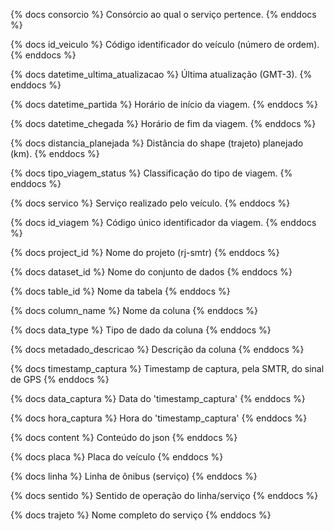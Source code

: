 {% docs consorcio %}
Consórcio ao qual o serviço pertence.
{% enddocs %}

{% docs id_veiculo %}
Código identificador do veículo (número de ordem).
{% enddocs %}

{% docs datetime_ultima_atualizacao %}
Última atualização (GMT-3).
{% enddocs %}

{% docs datetime_partida %}
Horário de início da viagem.
{% enddocs %}

{% docs datetime_chegada %}
Horário de fim da viagem.
{% enddocs %}

{% docs distancia_planejada %}
Distância do shape (trajeto) planejado (km).
{% enddocs %}

{% docs tipo_viagem_status %}
Classificação do tipo de viagem.
{% enddocs %}

{% docs servico %}
Serviço realizado pelo veículo.
{% enddocs %}

{% docs id_viagem %}
Código único identificador da viagem.
{% enddocs %}

{% docs project_id %}
Nome do projeto (rj-smtr)
{% enddocs %}

{% docs dataset_id %}
Nome do conjunto de dados
{% enddocs %}

{% docs table_id %}
Nome da tabela
{% enddocs %}

{% docs column_name %}
Nome da coluna
{% enddocs %}

{% docs data_type %}
Tipo de dado da coluna
{% enddocs %}

{% docs metadado_descricao %}
Descrição da coluna
{% enddocs %}

{% docs timestamp_captura %}
Timestamp de captura, pela SMTR, do sinal de GPS
{% enddocs %}

{% docs data_captura %}
Data do 'timestamp_captura'
{% enddocs %}

{% docs hora_captura %}
Hora do 'timestamp_captura'
{% enddocs %}

{% docs content %}
Conteúdo do json
{% enddocs %}

{% docs placa %}
Placa do veículo
{% enddocs %}

{% docs linha %}
Linha de ônibus (serviço)
{% enddocs %}

{% docs sentido %}
Sentido de operação do linha/serviço
{% enddocs %}

{% docs trajeto %}
Nome completo do serviço
{% enddocs %}